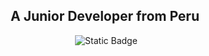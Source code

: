 <div id="header" align="center">
<img src="https://lh3.googleusercontent.com/fife/APg5EObGKpgdzcBiTp9GQl_5xd0TNyfmBNittsTk8MICIZ0Jso_vGdzbt47NAK_r-oiNyzQ8apqtLFBYBxU-g35DJqciozEvWbwGU1nd2g8n_fm5mGAjv8qWu5xrQGJxjsA0K45p8bgxqlgumWzeUxIoUvLMppiIB-s-KMfoQ1auPhT0V5qKKMhQR0hl59rxsPD9VKJZgRfhA_mDVswU8bEWhQc3xZz71fu0C-FkndFwYHLvbYk6arz0gb0D37KT7ZJgEENAkZD-1ZUZzdbwJv96urB3VLxtlg_h4y8RtMVrEp6o5R_PgbUuRNwBgfku_YBhMuI-_mQ_mv2OJonORWrcjJ2B8HhvVy8CdGy9ZSeZixaOKmWi9puZoLSW7PPvumD8uEp4Sow9Y9ZC5zZrfM5li-2rQy0j_1d4Kas6bN6Ko2c4Lu3sW2oQ5WNzakfD1qMJSJwAVwV8xIgc9CIBKkDYxi1KKUQsTzkBO3wK3UYWMt5UXZC8VyZA44LDuur24OOBmXgPoBWibRVnHpsVBFtZYfFHGwAQoj0I-pLsOR3kPs9DRFHgSXLNP8jFHAhpjNSApJUinMF5yL4RkXmLXRiya99UP9a1gcQ9yy81Xw0qqRZwCDc6f54vLRYTbrwkRT5dTDCyXC09iylqX8fBCJVelZ88IRomHv1brJdNF9rv5IWeyNF4QOceFoFkRocM6TzRCxlVBWjA-iwD6Z6TuQ0OGZoxGI-3mWOa2mCpdv4m2aqKLWoHEGmHcfFRhfzRY7N5RnCGJcdYt0c5uK7NnFXrBDV3r-1T00XOox1PbJ4Zgq16KyXn6GIzTjqdgL9ETlzcFUeHDOLkbAXBePokhrjtvTwh66HKSa5VsieIv_WEwsXfFO5eB3wDRnjPNCMzPgE6-UcO1HXfGD0MMwKi5tz46guIa99Nt-JFSnEHVWMvwQ7yp903eEmhABX-UmVD9v_1EJIDYnw-q-RX5XeUbTIDx4jFzhk_8rl79hVyj8W1or4dCs7ZMmEOvUzwlxzTa_E31Wc0NW9QDljtCGNhM0ZMRrZ6sHuMzxQCnuqydnxUE6Rd4gsxJStbncSYo9AA_6vQWjAmWysah5QThqwc_IJ_aO--2We7dh8Tm4zG7cHgxl2aldKp1vpUqX_bVf2IOwQkIyau26FAIrwHaPmlBj2uYQniyKMazUnU3BDgJrBLNca9E5YE86N_xo9iOoEM49xpIhTghVwMYWvSS7QlsXlAeavmzlR5brFtOYS-ybkl5PAdsFlC4YanwrZEzIa1LlwVZyRcMnUHR8FkRdx0gBx3lr-ygIjM4NlL4OL3OcXeT-BPHi_dA9Dz127UNwhSsiO8s_ezKJT1mwWtUx_lrbUFziCoz3fO4YJHZXig-Eji_XYDJ2Io9LPtA-pAbAm9fghKgkWCYmKzTx7rjDekR8F9bYJ0aOHlzU4tCdqZC8jDsDAeQEK_HloR_RM4fk0aFZcYj88SyNREDdCRaYCCOzQvuMBCRtmbGC4INePeET21cu5rz0XS95826LSHJarhVADrUfG-PO3bhVeB3r8=w1920-h969" alt="">
<h2>A Junior Developer from Peru</h2>
</div> 
<div id="socialMedia" align="center">
  <img src="https://img.shields.io/badge/%40rafaeles24-%23C13584?style=for-the-badge&logo=Instagram&logoColor=white&link=https%3A%2F%2Fwww.instagram.com%2Frafaeles24%2F" alt="">
  <img src="https://img.shields.io/badge/%2B51%20937%20215%20511-%2325D366?style=for-the-badge&logo=whatsApp&logoColor=white" alt="">
  <img alt="Static Badge" src="https://img.shields.io/badge/rafael24__es%40hotmail.com-%23127CD6?style=for-the-badge&logoColor=white">
  <img src="https://img.shields.io/badge/plantotaa-%237289da?style=for-the-badge&logo=discord&logoColor=white" alt="">
</div>


